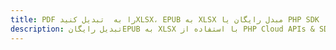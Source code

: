 ---title: PDF را به  تبدیل کنیدXLSX، EPUB به XLSX مبدل رایگان یا PHP SDKdescription: تبدیل رایگانEPUB به XLSX با استفاده از PHP Cloud APIs & SDK همچنین اسناد PDF را در Cloud ایجاد، ویرایش و رندر کنید.---